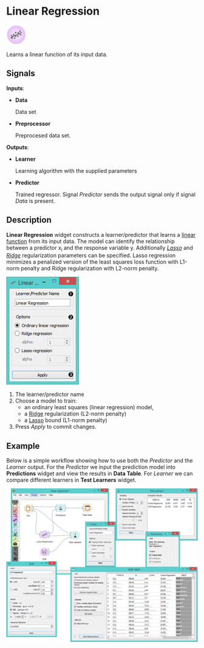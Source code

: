 Linear Regression
=================

![Linear Regression](icons/linear-regression.png)

Learns a linear function of its input data.

Signals
-------

**Inputs**:

- **Data**

  Data set

- **Preprocessor**

  Preprocesed data set.

**Outputs**:

- **Learner**

  Learning algorithm with the supplied parameters

- **Predictor**

  Trained regressor. Signal *Predictor* sends the output signal only if signal *Data* is present.

Description
-----------

**Linear Regression** widget constructs a learner/predictor that learns a
[linear function](https://en.wikipedia.org/wiki/Linear_regression) from its input data. The model can identify the relationship between
a predictor x<sub>i</sub> and the response variable y. Additionally [*Lasso*](https://en.wikipedia.org/wiki/Least_squares#Lasso_method) and [*Ridge*](https://en.wikipedia.org/wiki/Tikhonov_regularization)
regularization parameters can be specified. Lasso regression minimizes a penalized version of the least squares
loss function with L1-norm penalty and Ridge regularization with L2-norm penalty.

![Linear Regression interface](images/linear-regression1-stamped.png)

1. The learner/predictor name
2. Choose a model to train:
    - an ordinary least squares (linear regression) model,
    - a [Ridge](https://en.wikipedia.org/wiki/Least_squares#Lasso_method) regularization (L2-norm penalty)
    - a [Lasso](https://en.wikipedia.org/wiki/Least_squares#Lasso_method) bound (L1-norm penalty)
3. Press *Apply* to commit changes.

Example
-------

Below is a simple workflow showing how to use both the *Predictor* and the *Learner* output. For the *Predictor* we input
the prediction model into **Predictions** widget and view the results in **Data Table**. For *Learner* we can compare
different learners in **Test Learners** widget.

<img src="images/linear-regression-example1.png" alt="image" width="600">
